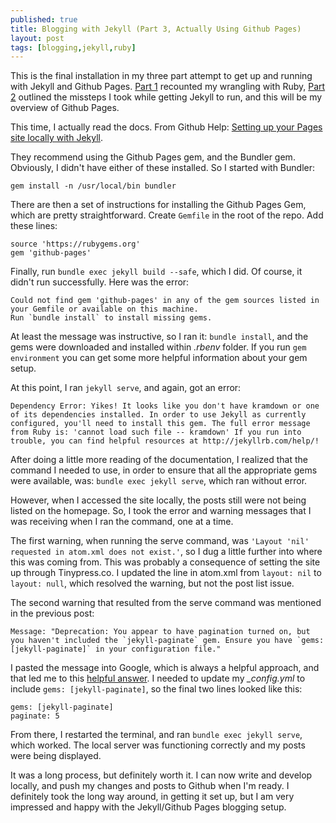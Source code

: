 ```yaml
---
published: true
title: Blogging with Jekyll (Part 3, Actually Using Github Pages)
layout: post
tags: [blogging,jekyll,ruby]
---
```

This is the final installation in my three part attempt to get up and running with Jekyll and Github Pages. [Part 1](/2016/02/23/getting-started-with-jekyll-part-1.html) recounted my wrangling with Ruby, [Part 2](/2016/02/24/getting-started-with-jekyll-part-2.html) outlined the missteps I took while getting Jekyll to run, and this will be my overview of Github Pages.
<!--more-->
This time, I actually read the docs. From Github Help: [Setting up your Pages site locally with Jekyll](https://help.github.com/articles/setting-up-your-pages-site-locally-with-jekyll/).

They recommend using the Github Pages gem, and the Bundler gem. Obviously, I didn't have either of these installed. So I started with Bundler:

	gem install -n /usr/local/bin bundler

There are then a set of instructions for installing the Github Pages Gem, which are pretty straightforward. Create `Gemfile` in the root of the repo. Add these lines:

	source 'https://rubygems.org'
	gem 'github-pages'

Finally, run `bundle exec jekyll build --safe`, which I did. Of course, it didn't run successfully. Here was the error:

	Could not find gem 'github-pages' in any of the gem sources listed in your Gemfile or available on this machine.
	Run `bundle install` to install missing gems.

At least the message was instructive, so I ran it: `bundle install`, and the gems were downloaded and installed within *.rbenv* folder. If you run `gem environment` you can get some more helpful information about your gem setup.

At this point, I ran `jekyll serve`, and again, got an error:

	Dependency Error: Yikes! It looks like you don't have kramdown or one of its dependencies installed. In order to use Jekyll as currently configured, you'll need to install this gem. The full error message from Ruby is: 'cannot load such file -- kramdown' If you run into trouble, you can find helpful resources at http://jekyllrb.com/help/!

After doing a little more reading of the documentation, I realized that the command I needed to use, in order to ensure that all the appropriate gems were available, was: `bundle exec jekyll serve`, which ran without error.

However, when I accessed the site locally, the posts still were not being listed on the homepage. So, I took the error and warning messages that I was receiving when I ran the command, one at a time.

The first warning, when running the serve command, was `'Layout 'nil' requested in atom.xml does not exist.'`, so I dug a little further into where this was coming from. This was probably a consequence of setting the site up through Tinypress.co. I updated the line in atom.xml from `layout: nil` to `layout: null`, which resolved the warning, but not the post list issue.

The second warning that resulted from the serve command was mentioned in the previous post:

	Message: "Deprecation: You appear to have pagination turned on, but you haven't included the `jekyll-paginate` gem. Ensure you have `gems: [jekyll-paginate]` in your configuration file."

I pasted the message into Google, which is always a helpful approach, and that led me to this [helpful answer](https://teamtreehouse.com/community/jekyllpaginate-gem). I needed to update my *_config.yml* to include `gems: [jekyll-paginate]`, so the final two lines looked like this:

	gems: [jekyll-paginate]
	paginate: 5

From there, I restarted the terminal, and ran `bundle exec jekyll serve`, which worked. The local server was functioning correctly and my posts were being displayed.

It was a long process, but definitely worth it. I can now write and develop locally, and push my changes and posts to Github when I'm ready. I definitely took the long way around, in getting it set up, but I am very impressed and happy with the Jekyll/Github Pages blogging setup.


